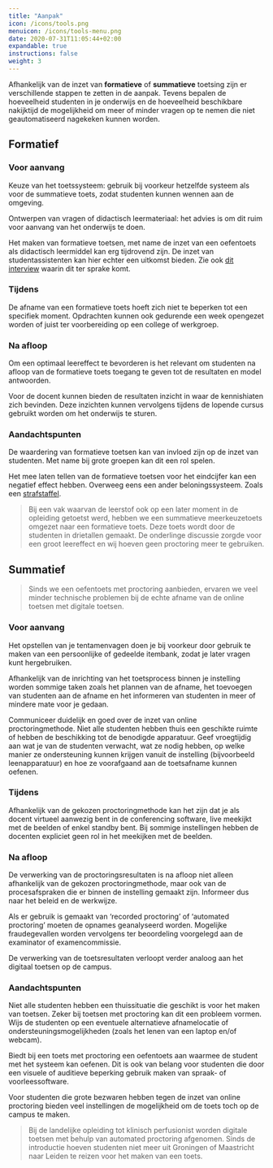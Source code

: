 ```yaml
---
title: "Aanpak"
icon: /icons/tools.png
menuicon: /icons/tools-menu.png
date: 2020-07-31T11:05:44+02:00
expandable: true
instructions: false
weight: 3
--- 
```


Afhankelijk van de inzet van **formatieve** of **summatieve** toetsing zijn er verschillende stappen te zetten in de aanpak. Tevens bepalen de hoeveelheid studenten in je onderwijs en de hoeveelheid beschikbare nakijktijd de mogelijkheid om meer of minder vragen op te nemen die niet geautomatiseerd nagekeken kunnen worden. 

## Formatief 

### Voor aanvang

Keuze van het toetssysteem: gebruik bij voorkeur hetzelfde systeem als voor de summatieve toets, zodat studenten kunnen wennen aan de omgeving.

Ontwerpen van vragen of didactisch leermateriaal: het advies is om dit ruim voor aanvang van het onderwijs te doen.

Het maken van formatieve toetsen, met name de inzet van een oefentoets als didactisch leermiddel kan erg tijdrovend zijn. De inzet van studentassistenten kan hier echter een uitkomst bieden. Zie ook [dit interview](https://youtu.be/Z6Ie_ELBq40?t=1219) waarin dit ter sprake komt. 

### Tijdens

De afname van een formatieve toets hoeft zich niet te beperken tot een specifiek moment. Opdrachten kunnen ook gedurende een week opengezet worden of juist ter voorbereiding op een college of werkgroep. 

### Na afloop

Om een optimaal leereffect te bevorderen is het relevant om studenten na afloop van de formatieve toets toegang te geven tot de resultaten en model antwoorden.

Voor de docent kunnen bieden de resultaten inzicht in waar de kennishiaten zich bevinden. Deze inzichten kunnen vervolgens tijdens de lopende cursus gebruikt worden om het onderwijs te sturen.

### Aandachtspunten

De waardering van formatieve toetsen kan van invloed zijn op de inzet van studenten. Met name bij grote groepen kan dit een rol spelen. 

Het mee laten tellen van de formatieve toetsen voor het eindcijfer kan een negatief effect hebben. Overweeg eens een ander beloningssysteem. Zoals een [strafstaffel](https://webcolleges.uva.nl/Mediasite/Play/2d74e9c589094bb0bc027cfbae672d6b1d).

> Bij een vak waarvan de leerstof ook op een later moment in de opleiding getoetst werd, hebben we een summatieve meerkeuzetoets omgezet naar een formatieve toets. Deze toets wordt door de studenten in drietallen gemaakt. De onderlinge discussie zorgde voor een groot leereffect en wij hoeven geen proctoring meer te gebruiken.

## Summatief

> Sinds we een oefentoets met proctoring aanbieden, ervaren we veel minder technische problemen bij de echte afname van de online toetsen met digitale toetsen. 

### Voor aanvang

Het opstellen van je tentamenvagen doen je bij voorkeur door gebruik te maken van een persoonlijke of gedeelde itembank, zodat je later vragen kunt hergebruiken.

Afhankelijk van de inrichting van het toetsprocess binnen je instelling worden sommige taken zoals het plannen van de afname, het toevoegen van studenten aan de afname en het informeren van studenten in meer of mindere mate voor je gedaan. 

Communiceer duidelijk en goed over de inzet van online proctoringmethode. Niet alle studenten hebben thuis een geschikte ruimte of hebben de beschikking tot de benodigde apparatuur. Geef vroegtijdig aan wat je van de studenten verwacht, wat ze nodig hebben, op welke manier ze ondersteuning kunnen krijgen vanuit de instelling (bijvoorbeeld leenapparatuur) en hoe ze voorafgaand aan de toetsafname kunnen oefenen.

### Tijdens

Afhankelijk van de gekozen proctoringmethode kan het zijn dat je als docent virtueel aanwezig bent in de conferencing software, live meekijkt met de beelden of enkel standby bent. Bij sommige instellingen hebben de docenten expliciet geen rol in het meekijken met de beelden. 

### Na afloop

De verwerking van de proctoringsresultaten is na afloop niet alleen afhankelijk van de gekozen proctoringmethode, maar ook van de procesafspraken die er binnen de instelling gemaakt zijn. Informeer dus naar het beleid en de werkwijze.

Als er gebruik is gemaakt van ‘recorded proctoring’ of ‘automated proctoring’ moeten de opnames geanalyseerd worden. Mogelijke fraudegevallen worden vervolgens ter beoordeling voorgelegd aan de examinator of examencommissie. 

De verwerking van de toetsresultaten verloopt verder analoog aan het digitaal toetsen op de campus.

### Aandachtspunten

Niet alle studenten hebben een thuissituatie die geschikt is voor het maken van toetsen. Zeker bij toetsen met proctoring kan dit een probleem vormen. Wijs de studenten op een eventuele alternatieve afnamelocatie of ondersteuningsmogelijkheden (zoals het lenen van een laptop en/of webcam). 

Biedt bij een toets met proctoring een oefentoets aan waarmee de student met het systeem kan oefenen. Dit is ook van belang voor studenten die door een visuele of auditieve beperking gebruik maken van spraak- of voorleessoftware. 

Voor studenten die grote bezwaren hebben tegen de inzet van online proctoring bieden veel instellingen de mogelijkheid om de toets toch op de campus te maken.

> Bij de landelijke opleiding tot klinisch perfusionist worden digitale toetsen met behulp van automated proctoring afgenomen. Sinds de introductie hoeven studenten niet meer uit Groningen of Maastricht naar Leiden te reizen voor het maken van een toets.
